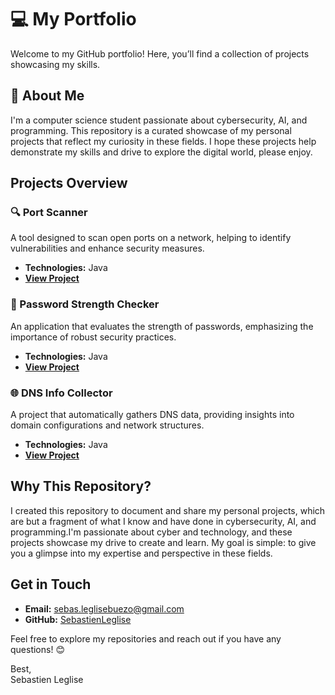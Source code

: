 # 💻 My Portfolio

Welcome to my GitHub portfolio! Here, you’ll find a collection of projects showcasing my skills.

## 🚀 About Me
I'm a computer science student passionate about cybersecurity, AI, and programming. This repository is a curated showcase of my personal projects that reflect my curiosity in these fields. I hope these projects help demonstrate my skills and drive to explore the digital world, please enjoy.

## Projects Overview

### 🔍 Port Scanner
A tool designed to scan open ports on a network, helping to identify vulnerabilities and enhance security measures.
- **Technologies:** Java
- **[View Project](https://github.com/SebastienLeglise/github-portfolio/tree/main/scanner-de-ports-basique)**

### 🔐 Password Strength Checker
An application that evaluates the strength of passwords, emphasizing the importance of robust security practices.
- **Technologies:** Java
- **[View Project](https://github.com/SebastienLeglise/github-portfolio/tree/main/verificateur-de-force-de-mot-de-passe)**

### 🌐 DNS Info Collector
A project that automatically gathers DNS data, providing insights into domain configurations and network structures.
- **Technologies:** Java
- **[View Project](https://github.com/SebastienLeglise/github-portfolio/tree/main/collecteur-informations-dns)**



## Why This Repository?

I created this repository to document and share my personal projects, which are but a fragment of what I know and have done in cybersecurity, AI, and programming.I'm passionate about cyber and technology, and these projects showcase my drive to create and learn.
My goal is simple: to give you a glimpse into my expertise and perspective in these fields.

## Get in Touch
- **Email:** [sebas.leglisebuezo@gmail.com](mailto:sebas.leglisebuezo@gmail.com)
- **GitHub:** [SebastienLeglise](https://github.com/SebastienLeglise)

Feel free to explore my repositories and reach out if you have any questions! 😊

Best,  
Sebastien Leglise
